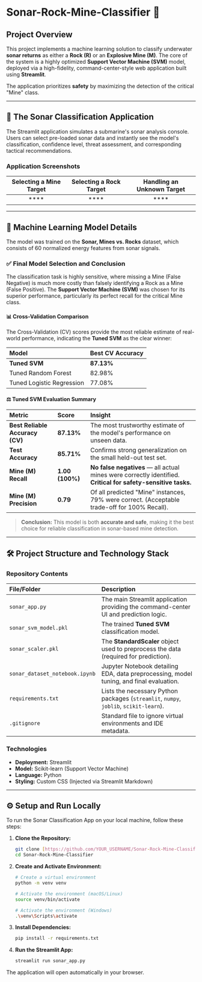 # Sonar-Rock-Mine-Classifier 📡

## Project Overview

This project implements a machine learning solution to classify underwater **sonar returns** as either a **Rock (R)** or an **Explosive Mine (M)**. The core of the system is a highly optimized **Support Vector Machine (SVM)** model, deployed via a high-fidelity, command-center-style web application built using **Streamlit**.

The application prioritizes **safety** by maximizing the detection of the critical "Mine" class.

---

## 🚀 The Sonar Classification Application

The Streamlit application simulates a submarine's sonar analysis console. Users can select pre-loaded sonar data and instantly see the model's classification, confidence level, threat assessment, and corresponding tactical recommendations.

### Application Screenshots

| Selecting a Mine Target | Selecting a Rock Target | Handling an Unknown Target |
| :---: | :---: | :---: |
| **** | **** | **** |

---

## 🧠 Machine Learning Model Details

The model was trained on the **Sonar, Mines vs. Rocks** dataset, which consists of 60 normalized energy features from sonar signals.

### ✅ Final Model Selection and Conclusion

The classification task is highly sensitive, where missing a Mine (False Negative) is much more costly than falsely identifying a Rock as a Mine (False Positive). The **Support Vector Machine (SVM)** was chosen for its superior performance, particularly its perfect recall for the critical Mine class.

#### 📊 Cross-Validation Comparison

The Cross-Validation (CV) scores provide the most reliable estimate of real-world performance, indicating the **Tuned SVM** as the clear winner:

| **Model** | **Best CV Accuracy** |
| :--- | :--- |
| **Tuned SVM** | **87.13%** |
| Tuned Random Forest | 82.98% |
| Tuned Logistic Regression | 77.08% |

#### ⚖️ Tuned SVM Evaluation Summary

| **Metric** | **Score** | **Insight** |
| :--- | :--- | :--- |
| **Best Reliable Accuracy (CV)** | **87.13%** | The most trustworthy estimate of the model's performance on unseen data. |
| **Test Accuracy** | **85.71%** | Confirms strong generalization on the small held-out test set. |
| **Mine (M) Recall** | **1.00 (100%)** | **No false negatives** — all actual mines were correctly identified. **Critical for safety-sensitive tasks.** |
| **Mine (M) Precision** | **0.79** | Of all predicted "Mine" instances, 79% were correct. (Acceptable trade-off for 100% Recall). |

> **Conclusion:** This model is both **accurate and safe**, making it the best choice for reliable classification in sonar-based mine detection.

---

## 🛠️ Project Structure and Technology Stack

### Repository Contents

| File/Folder | Description |
| :--- | :--- |
| `sonar_app.py` | The main Streamlit application providing the command-center UI and prediction logic. |
| `sonar_svm_model.pkl` | The trained **Tuned SVM** classification model. |
| `sonar_scaler.pkl` | The **StandardScaler** object used to preprocess the data (required for prediction). |
| `sonar_dataset_notebook.ipynb` | Jupyter Notebook detailing EDA, data preprocessing, model tuning, and final evaluation. |
| `requirements.txt` | Lists the necessary Python packages (`streamlit`, `numpy`, `joblib`, `scikit-learn`). |
| `.gitignore` | Standard file to ignore virtual environments and IDE metadata. |

### Technologies

* **Deployment:** Streamlit
* **Model:** Scikit-learn (Support Vector Machine)
* **Language:** Python
* **Styling:** Custom CSS (Injected via Streamlit Markdown)

---

## ⚙️ Setup and Run Locally

To run the Sonar Classification App on your local machine, follow these steps:

1.  **Clone the Repository:**
    ```bash
    git clone [https://github.com/YOUR_USERNAME/Sonar-Rock-Mine-Classifier.git](https://github.com/YOUR_USERNAME/Sonar-Rock-Mine-Classifier.git)
    cd Sonar-Rock-Mine-Classifier
    ```

2.  **Create and Activate Environment:**
    ```bash
    # Create a virtual environment
    python -m venv venv
    
    # Activate the environment (macOS/Linux)
    source venv/bin/activate
    
    # Activate the environment (Windows)
    .\venv\Scripts\activate
    ```

3.  **Install Dependencies:**
    ```bash
    pip install -r requirements.txt
    ```

4.  **Run the Streamlit App:**
    ```bash
    streamlit run sonar_app.py
    ```
The application will open automatically in your browser.
